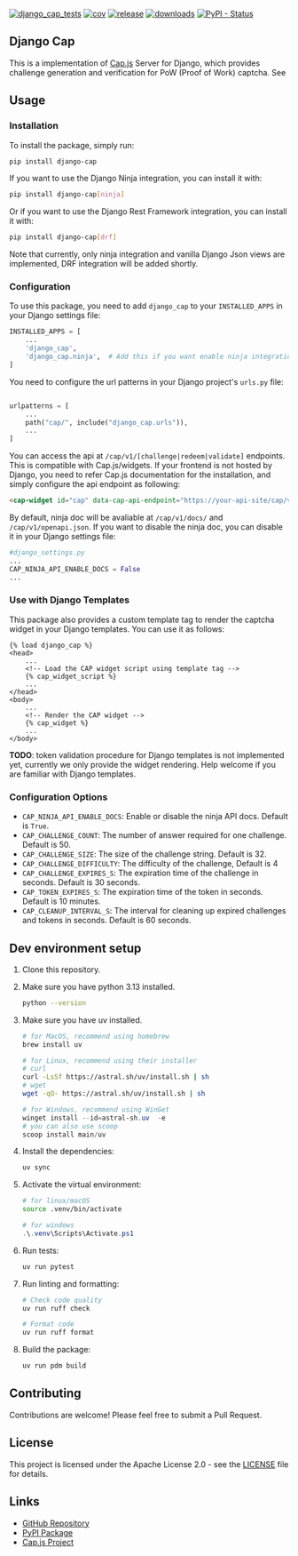 [![django_cap_tests](https://github.com/somiona/django_cap/actions/workflows/test.yml/badge.svg)](https://github.com/somiona/django_cap/actions/workflows/test.yml)
[![cov](https://somiona.github.io/django_cap/badges/coverage.svg)](https://github.com/somiona/django_cap/actions)
[![release](https://img.shields.io/github/v/tag/somiona/django_cap?label=version)](https://github.com/Somiona/django_cap/releases)
[![downloads](https://img.shields.io/pypi/dm/django-cap)](https://pypi.org/project/django_cap/)
[![PyPI - Status](https://img.shields.io/pypi/status/django-cap)](https://pypi.org/project/django-cap/)
## Django Cap
This is a implementation of [Cap.js](https://capjs.js.org/) Server for Django, which provides challenge generation and verification for PoW (Proof of Work) captcha. See

## Usage
### Installation
To install the package, simply run:
```bash
pip install django-cap
```

If you want to use the Django Ninja integration, you can install it with:
```bash
pip install django-cap[ninja]
```

Or if you want to use the Django Rest Framework integration, you can install it with:
```bash
pip install django-cap[drf]
```

Note that currently, only ninja integration and vanilla Django Json views are implemented, DRF integration will be added shortly.

### Configuration
To use this package, you need to add `django_cap` to your `INSTALLED_APPS` in your Django settings file:
```python
INSTALLED_APPS = [
    ...
    'django_cap',
    'django_cap.ninja',  # Add this if you want enable ninja integration
]
```

You need to configure the url patterns in your Django project's `urls.py` file:
```python

urlpatterns = [
    ...
    path("cap/", include("django_cap.urls")),
    ...
]
```

You can access the api at `/cap/v1/[challenge|redeem|validate]` endpoints. This is compatible with Cap.js/widgets. If your frontend is not hosted by Django, you need to refer Cap.js documentation for the installation, and simply configure the api endpoint as following:
```html
<cap-widget id="cap" data-cap-api-endpoint="https://your-api-site/cap/v1/"></cap-widget>
```

By default, ninja doc will be avaliable at `/cap/v1/docs/` and `/cap/v1/openapi.json`. If you want to disable the ninja doc, you can disable it in your Django settings file:

```python
#django_settings.py
...
CAP_NINJA_API_ENABLE_DOCS = False
...
```

### Use with Django Templates
This package also provides a custom template tag to render the captcha widget in your Django templates. You can use it as follows:
```django html
{% load django_cap %}
<head>
    ...
    <!-- Load the CAP widget script using template tag -->
    {% cap_widget_script %}
    ...
</head>
<body>
    ...
    <!-- Render the CAP widget -->
    {% cap_widget %}
    ...
</body>
```
**TODO**: token validation procedure for Django templates is not implemented yet, currently we only provide the widget rendering. Help welcome if you are familiar with Django templates.

### Configuration Options
- `CAP_NINJA_API_ENABLE_DOCS`: Enable or disable the ninja API docs. Default is `True`.
- `CAP_CHALLENGE_COUNT`: The number of answer required for one challenge. Default is 50.
- `CAP_CHALLENGE_SIZE`: The size of the challenge string. Default is 32.
- `CAP_CHALLENGE_DIFFICULTY`: The difficulty of the challenge, Default is 4
- `CAP_CHALLENGE_EXPIRES_S`: The expiration time of the challenge in seconds. Default is 30 seconds.
- `CAP_TOKEN_EXPIRES_S`: The expiration time of the token in seconds. Default is 10 minutes.
- `CAP_CLEANUP_INTERVAL_S`: The interval for cleaning up expired challenges and tokens in seconds. Default is 60 seconds.


## Dev environment setup
1. Clone this repository.
2. Make sure you have python 3.13 installed.
    ```bash
    python --version
    ```
3. Make sure you have uv installed.
    ```bash
    # for MacOS, recommend using homebrew
    brew install uv
    ```
    ```bash
    # for Linux, recommend using their installer
    # curl
    curl -LsSf https://astral.sh/uv/install.sh | sh
    # wget
    wget -qO- https://astral.sh/uv/install.sh | sh
    ```
    ```powershell
    # for Windows, recommend using WinGet
    winget install --id=astral-sh.uv  -e
    # you can also use scoop
    scoop install main/uv
    ```
4. Install the dependencies:
    ```bash
    uv sync
    ```

5. Activate the virtual environment:
    ```bash
    # for linux/macOS
    source .venv/bin/activate
    ```
    ```powershell
    # for windows
    .\.venv\Scripts\Activate.ps1
    ```

6. Run tests:
    ```bash
    uv run pytest
    ```

7. Run linting and formatting:
    ```bash
    # Check code quality
    uv run ruff check

    # Format code
    uv run ruff format
    ```

8. Build the package:
    ```bash
    uv run pdm build
    ```

## Contributing
Contributions are welcome! Please feel free to submit a Pull Request.

## License
This project is licensed under the Apache License 2.0 - see the [LICENSE](LICENSE) file for details.

## Links
- [GitHub Repository](https://github.com/somiona/django-cap)
- [PyPI Package](https://pypi.org/project/django-cap/)
- [Cap.js Project](https://capjs.js.org/)
